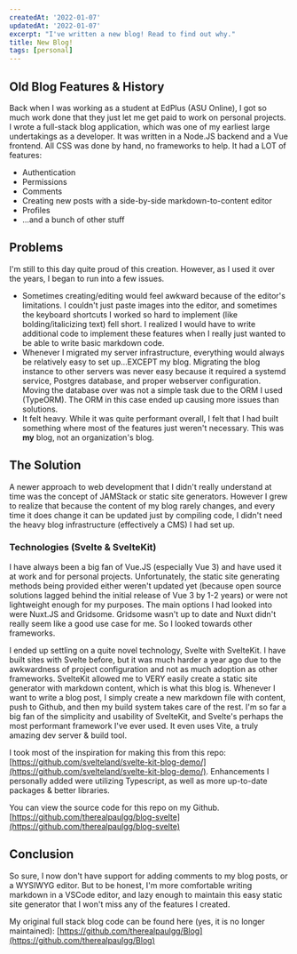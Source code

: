 ```yaml
---
createdAt: '2022-01-07'
updatedAt: '2022-01-07'
excerpt: "I've written a new blog! Read to find out why."
title: New Blog!
tags: [personal]
---
```


## Old Blog Features & History

Back when I was working as a student at EdPlus (ASU Online), I got so much work done that they just let me get paid to work on personal projects. I wrote a full-stack blog application, which was one of my earliest large undertakings as a developer. It was written in a Node.JS backend and a Vue frontend. All CSS was done by hand, no frameworks to help. It had a LOT of features:

- Authentication
- Permissions
- Comments
- Creating new posts with a side-by-side markdown-to-content editor
- Profiles
- ...and a bunch of other stuff

## Problems

I'm still to this day quite proud of this creation. However, as I used it over the years, I began to run into a few issues. 

- Sometimes creating/editing would feel awkward because of the editor's limitations. I couldn't just paste images into the editor, and sometimes the keyboard shortcuts I worked so hard to implement (like bolding/italicizing text) fell short. I realized I would have to write additional code to implement these features when I really just wanted to be able to write basic markdown code.
- Whenever I migrated my server infrastructure, everything would always be relatively easy to set up...EXCEPT my blog. Migrating the blog instance to other servers was never easy because it required a systemd service, Postgres database, and proper webserver configuration. Moving the database over was not a simple task due to the ORM I used (TypeORM). The ORM in this case ended up causing more issues than solutions.
- It felt heavy. While it was quite performant overall, I felt that I had built something where most of the features just weren't necessary. This was __my__ blog, not an organization's blog.

## The Solution

A newer approach to web development that I didn't really understand at time was the concept of JAMStack or static site generators. However I grew to realize that because the content of my blog rarely changes, and every time it does change it can be updated just by compiling code, I didn't need the heavy blog infrastructure (effectively a CMS) I had set up.

### Technologies (Svelte & SvelteKit)

I have always been a big fan of Vue.JS (especially Vue 3) and have used it at work and for personal projects. Unfortunately, the static site generating methods being provided either weren't updated yet (because open source solutions lagged behind the initial release of Vue 3 by 1-2 years) or were not lightweight enough for my purposes. The main options I had looked into were Nuxt.JS and Gridsome. Gridsome wasn't up to date and Nuxt didn't really seem like a good use case for me. So I looked towards other frameworks.

I ended up settling on a quite novel technology, Svelte with SvelteKit. I have built sites with Svelte before, but it was much harder a year ago due to the awkwardness of project configuration and not as much adoption as other frameworks. SvelteKit allowed me to VERY easily create a static site generator with markdown content, which is what this blog is. Whenever I want to write a blog post, I simply create a new markdown file with content, push to Github, and then my build system takes care of the rest. I'm so far a big fan of the simplicity and usability of SvelteKit, and Svelte's perhaps the most performant framework I've ever used. It even uses Vite, a truly amazing dev server & build tool.

I took most of the inspiration for making this from this repo: [https://github.com/svelteland/svelte-kit-blog-demo/](https://github.com/svelteland/svelte-kit-blog-demo/). Enhancements I personally added were utilizing Typescript, as well as more up-to-date packages & better libraries.

You can view the source code for this repo on my Github. [https://github.com/therealpaulgg/blog-svelte](https://github.com/therealpaulgg/blog-svelte)

## Conclusion

So sure, I now don't have support for adding comments to my blog posts, or a WYSIWYG editor. But to be honest, I'm more comfortable writing markdown in a VSCode editor, and lazy enough to maintain this easy static site generator that I won't miss any of the features I created.

My original full stack blog code can be found here (yes, it is no longer maintained): [https://github.com/therealpaulgg/Blog](https://github.com/therealpaulgg/Blog)